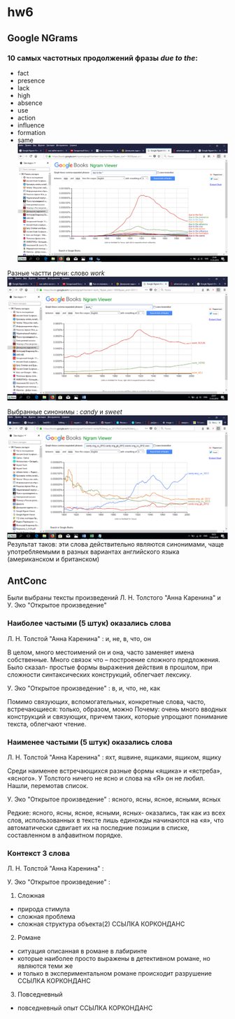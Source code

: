 # hw6
 ## Google NGrams
 ### 10 самых частотных продолжений фразы *due to the*:
- fact
- presence
- lack
- high
- absence
- use
- action
- influence
- formation
- same
![due to the](https://github.com/LavrushichevaValeria/hw6/blob/master/due%20to.png "due to the")

Разные частти речи: слово *work*
![work](https://github.com/LavrushichevaValeria/hw6/blob/master/%D1%87%D0%B0%D1%81%D1%82%D0%B8%20%D1%80%D0%B5%D1%87%D0%B8.png "work")

Выбранные синонимы : *candy* и *sweet*
![candy и sweet](https://github.com/LavrushichevaValeria/hw6/blob/master/%D0%B0%D0%BC%D0%B5%D1%80%D0%B8%D0%BA%D0%B0%D0%BD%D1%81%D0%BA%D0%B8%D0%B9%20%D0%B8%20%D0%B1%D1%80%D0%B8%D1%82%D0%B0%D0%BD%D1%81%D0%BA%D0%B8%D0%B9%20%D0%B0%D0%BD%D0%B3%D0%BB%D0%B8%D0%B9%D1%81%D0%BA%D0%B8%D0%B9.png "candy и sweet")
Результат таков: эти слова действительно являются синонимами, чаще употребляемыми в разных вариантах английского языка (американском и британском)

## AntConc
Были выбраны тексты произведений Л. Н. Толстого "Анна Каренина" и У. Эко "Открытое произведение"
### Наиболее частыми (5 штук) оказались слова
Л. Н. Толстой "Анна Каренина" : и, не, в, что, он

В целом, много местоимений он и она, часто заменяет имена собственные. Много связок что – построение сложного предложения. Было сказал- простые формы выражения действия в прошлом, при сложности синтаксических конструкций, облегчает лексику.

У. Эко "Открытое произведение" : в, и, что, не, как

Помимо связующих, вспомогательных, конкретные слова, часто, встречающиеся:  только, образом, можно
Почему: очень много вводных конструкций и связующих, причем таких, которые упрощают понимание текста, облегчают чтение.

### Наименее частыми (5 штук) оказались слова
Л. Н. Толстой "Анна Каренина" : яхт, яшвине, ящиками, ящиком, ящику

Среди наименее встречающихся разные формы «ящика»  и  «ястреба», «ясного». У Толстого ничего не ясно и слова на «Я» он не любил. Нашли, перемотав список.

У. Эко "Открытое произведение" : ясного, ясны, ясное, ясными, ясных

Редкие: ясного, ясны, ясное, ясными, ясных- оказались, так как из всех слов, использованных в тексте лишь единожды начинаются на «я», что автоматически сдвигает их на последние позиции в списке, составленном в алфавитном порядке.

### Контекст 3 слова

Л. Н. Толстой "Анна Каренина" :

У. Эко "Открытое произведение" : 
1. Сложная
- природа стимула
- сложная проблема
- сложная структура объекта(2)
ССЫЛКА КОРКОНДАНС

2. Романе
- ситуация описанная в романе в лабиринте
- которые наиболее просто выражены в детективном романе, но являются теми же
- и только в экспериментальном романе происходит разрушение
ССЫЛКА КОРКОНДАНС

3. Повседневный
- повседневный опыт
ССЫЛКА КОРКОНДАНС
